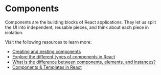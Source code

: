 # Components

Components are the building blocks of React applications. They let us split the UI into independent, reusable pieces, and think about each piece in isolation.

Visit the following resources to learn more:

- [Creating and nesting components](https://react.dev/learn#components)
- [Explore the different types of components in React](https://www.robinwieruch.de/react-component-types/)
- [What is the difference between components, elements, and instances?](https://www.robinwieruch.de/react-element-component/)
- [Components & Templates in React](https://www.youtube.com/watch?v=9D1x7-2FmTA)
